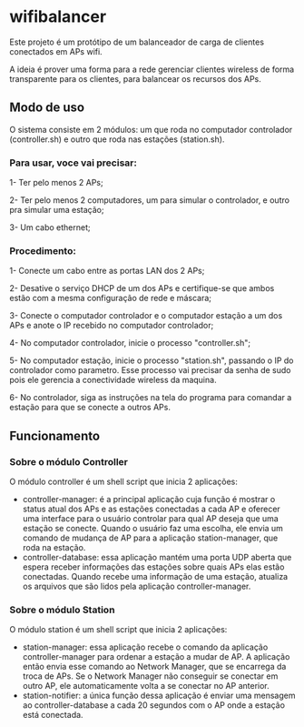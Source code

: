 # wifibalancer

Este projeto é um protótipo de um balanceador de carga de clientes conectados em APs wifi.

A ideia é prover uma forma para a rede gerenciar clientes wireless de forma transparente para os clientes, para balancear os recursos dos APs.

## Modo de uso

O sistema consiste em 2 módulos: um que roda no computador controlador (controller.sh) e outro que roda nas estações (station.sh).

### Para usar, voce vai precisar:

1- Ter pelo menos 2 APs;

2- Ter pelo menos 2 computadores, um para simular o controlador, e outro pra simular uma estação;

3- Um cabo ethernet;

### Procedimento:

1- Conecte um cabo entre as portas LAN dos 2 APs;

2- Desative o serviço DHCP de um dos APs e certifique-se que ambos estão com a mesma configuração de rede e máscara;

3- Conecte o computador controlador e o computador estação a um dos APs e anote o IP recebido no computador controlador;

4- No computador controlador, inicie o processo "controller.sh";

5- No computador estação, inicie o processo "station.sh", passando o IP do controlador como parametro. Esse processo vai precisar da senha de sudo pois ele gerencia a conectividade wireless da maquina.

6- No controlador, siga as instruções na tela do programa para comandar a estação para que se conecte a outros APs.

## Funcionamento

### Sobre o módulo Controller

O módulo controller é um shell script que inicia 2 aplicações:

- controller-manager: é a principal aplicação cuja função é mostrar o status atual dos APs e as estações conectadas a cada AP e oferecer uma interface para o usuário controlar para qual AP deseja que uma estação se conecte. Quando o usuário faz uma escolha, ele envia um comando de mudança de AP para a aplicação station-manager, que roda na estação.
- controller-database: essa aplicação mantém uma porta UDP aberta que espera receber informações das estações sobre quais APs elas estão conectadas. Quando recebe uma informação de uma estação, atualiza os arquivos que são lidos pela aplicação controller-manager.

### Sobre o módulo Station

O módulo station é um shell script que inicia 2 aplicações:

- station-manager: essa aplicação recebe o comando da aplicação controller-manager para ordenar a estação a mudar de AP. A aplicação então envia esse comando ao Network Manager, que se encarrega da troca de APs. Se o Network Manager não conseguir se conectar em outro AP, ele automaticamente volta a se conectar no AP anterior.
- station-notifier: a única função dessa aplicação é enviar uma mensagem ao controller-database a cada 20 segundos com o AP onde a estação está conectada.
